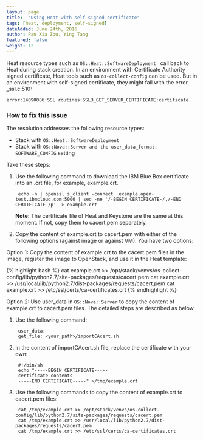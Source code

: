```yaml
---
layout: page
title:  "Using Heat with self-signed certificate"
tags: [heat, deployment, self-signed]
dateAdded: June 24th, 2016
author: Pan Xia Zou, Ying Tang
featured: false
weight: 12
---
```


Heat resource types such as `OS::Heat::SoftwareDeployment ` call back to Heat during stack creation. In an environment with Certificate Authority signed certificate, Heat tools such as `os-collect-config` can be used. But in an environment with self-signed certificate, they might fail with the error _ssl.c:510:

	error:14090086:SSL routines:SSL3_GET_SERVER_CERTIFICATE:certificate.

### How to fix this issue

The resolution addresses the following resource types:

* Stack with `OS::Heat::SoftwareDeployment`
* Stack with `OS::Nova::Server and the user_data_format: SOFTWARE_CONFIG` setting

Take these steps:

1. Use the following command to download the IBM Blue Box certificate into an .crt file, for example, example.crt.
   
		echo -n | openssl s_client -connect  example.open-test.ibmcloud.com:5000 | sed -ne '/-BEGIN CERTIFICATE-/,/-END CERTIFICATE-/p'  > example.crt
   
   **Note:** The certificate file of Heat and Keystone are the same at this moment. If not, copy them to cacert.pem separately.   
2. Copy the content of example.crt to cacert.pem with either of the following options (against image or against VM). You have two options: 

Option 1: Copy the content of example.crt to the cacert.pem files in the image, register the image to OpenStack, and use it in the Heat template:

{% highlight bash %}
cat example.crt >> /opt/stack/venvs/os-collect-config/lib/python2.7/site-packages/requests/cacert.pem
cat example.crt >> /usr/local/lib/python2.7/dist-packages/requests/cacert.pem
cat example.crt >> /etc/ssl/certs/ca-certificates.crt
{% endhighlight %}

Option 2: Use user_data in `OS::Nova::Server` to copy the content of example.crt to cacert.pem files. The detailed steps are described as below. 


1. Use the following command:

		user_data:
		get_file: <your_path>/importCAcert.sh

2. In the content of importCAcert.sh file, replace the certificate with your own:

		#!/bin/sh
        echo "-----BEGIN CERTIFICATE-----
        certificate contents
        -----END CERTIFICATE-----" >/tmp/example.crt

3. Use the following commands to copy the content of example.crt to cacert.pem files:

		cat /tmp/example.crt >> /opt/stack/venvs/os-collect-config/lib/python2.7/site-packages/requests/cacert.pem
		cat /tmp/example.crt >> /usr/local/lib/python2.7/dist-packages/requests/cacert.pem
		cat /tmp/example.crt >> /etc/ssl/certs/ca-certificates.crt

